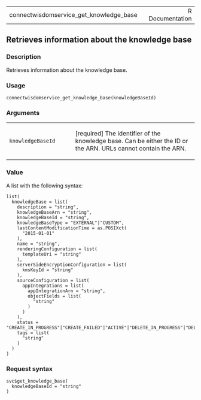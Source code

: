<table style="width: 100%;">
<tbody>
<tr class="odd">
<td>connectwisdomservice_get_knowledge_base</td>
<td style="text-align: right;">R Documentation</td>
</tr>
</tbody>
</table>

## Retrieves information about the knowledge base

### Description

Retrieves information about the knowledge base.

### Usage

    connectwisdomservice_get_knowledge_base(knowledgeBaseId)

### Arguments

<table>
<colgroup>
<col style="width: 35%" />
<col style="width: 65%" />
</colgroup>
<tbody>
<tr class="odd">
<td><code
id="connectwisdomservice_get_knowledge_base_:_knowledgeBaseId">knowledgeBaseId</code></td>
<td><p>[required] The identifier of the knowledge base. Can be either
the ID or the ARN. URLs cannot contain the ARN.</p></td>
</tr>
</tbody>
</table>

### Value

A list with the following syntax:

    list(
      knowledgeBase = list(
        description = "string",
        knowledgeBaseArn = "string",
        knowledgeBaseId = "string",
        knowledgeBaseType = "EXTERNAL"|"CUSTOM",
        lastContentModificationTime = as.POSIXct(
          "2015-01-01"
        ),
        name = "string",
        renderingConfiguration = list(
          templateUri = "string"
        ),
        serverSideEncryptionConfiguration = list(
          kmsKeyId = "string"
        ),
        sourceConfiguration = list(
          appIntegrations = list(
            appIntegrationArn = "string",
            objectFields = list(
              "string"
            )
          )
        ),
        status = "CREATE_IN_PROGRESS"|"CREATE_FAILED"|"ACTIVE"|"DELETE_IN_PROGRESS"|"DELETE_FAILED"|"DELETED",
        tags = list(
          "string"
        )
      )
    )

### Request syntax

    svc$get_knowledge_base(
      knowledgeBaseId = "string"
    )

